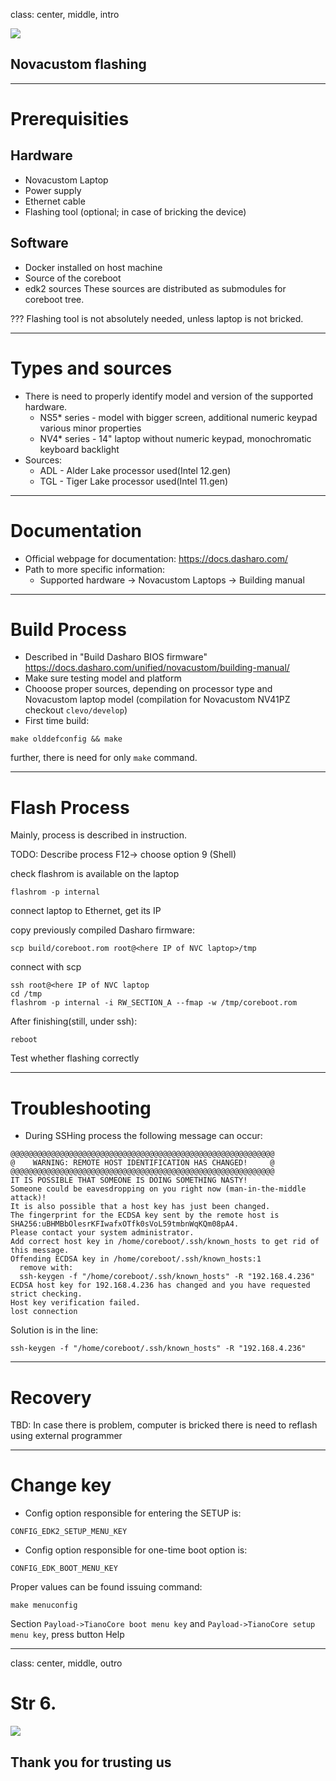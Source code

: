 class: center, middle, intro

<img src='remark-templates/3mdeb-trainings-template/images/intro-logo.svg' class='intrologo'>

## Novacustom flashing

---
# Prerequisities

## Hardware
* Novacustom Laptop 
* Power supply
* Ethernet cable
* Flashing tool (optional; in case of bricking the device)

## Software
* Docker installed on host machine
* Source of the coreboot
* edk2 sources
These sources are distributed as submodules for coreboot tree.

???
Flashing tool is not absolutely needed, unless laptop is not bricked.  

---
# Types and sources

* There is need to properly identify model and version of the supported
hardware. 
  - NS5* series - model with bigger screen, additional numeric keypad
various minor properties
  - NV4* series - 14" laptop without numeric keypad, monochromatic keyboard
backlight
* Sources:
  - ADL - Alder Lake processor used(Intel 12.gen)
  - TGL - Tiger Lake processor used(Intel 11.gen)
---

# Documentation 
* Official webpage for documentation:
https://docs.dasharo.com/
* Path to more specific information: 
  - Supported hardware -> Novacustom Laptops -> Building manual

---
# Build Process
* Described in "Build Dasharo BIOS firmware"
https://docs.dasharo.com/unified/novacustom/building-manual/
* Make sure testing model and platform
* Chooose proper sources, depending on processor type and Novacustom laptop
model (compilation for Novacustom NV41PZ checkout `clevo/develop`) 
* First time build:
```
make olddefconfig && make
```
further, there is need for only `make` command.

---

# Flash Process
Mainly, process is described in instruction.

TODO: Describe process
F12-> choose option 9 (Shell)

check flashrom is available on the laptop
```
flashrom -p internal
```

connect laptop to Ethernet, get its IP

copy previously compiled Dasharo firmware:
```
scp build/coreboot.rom root@<here IP of NVC laptop>/tmp
```


connect with scp
```
ssh root@<here IP of NVC laptop
cd /tmp
flashrom -p internal -i RW_SECTION_A --fmap -w /tmp/coreboot.rom
```
After finishing(still, under ssh):

```
reboot
```

Test whether flashing correctly

---
# Troubleshooting
* During SSHing process the following message can occur:
```
@@@@@@@@@@@@@@@@@@@@@@@@@@@@@@@@@@@@@@@@@@@@@@@@@@@@@@@@@@@
@    WARNING: REMOTE HOST IDENTIFICATION HAS CHANGED!     @
@@@@@@@@@@@@@@@@@@@@@@@@@@@@@@@@@@@@@@@@@@@@@@@@@@@@@@@@@@@
IT IS POSSIBLE THAT SOMEONE IS DOING SOMETHING NASTY!
Someone could be eavesdropping on you right now (man-in-the-middle attack)!
It is also possible that a host key has just been changed.
The fingerprint for the ECDSA key sent by the remote host is
SHA256:uBHMBbOlesrKFIwafxOTfk0sVoL59tmbnWqKQm08pA4.
Please contact your system administrator.
Add correct host key in /home/coreboot/.ssh/known_hosts to get rid of this message.
Offending ECDSA key in /home/coreboot/.ssh/known_hosts:1
  remove with:
  ssh-keygen -f "/home/coreboot/.ssh/known_hosts" -R "192.168.4.236"
ECDSA host key for 192.168.4.236 has changed and you have requested strict checking.
Host key verification failed.
lost connection
```
Solution is in the line:
```
ssh-keygen -f "/home/coreboot/.ssh/known_hosts" -R "192.168.4.236"
```
---
# Recovery

TBD:
In case there is problem, computer is bricked there is need to 
reflash using external programmer

---
# Change key
* Config option responsible for entering the SETUP is:
```
CONFIG_EDK2_SETUP_MENU_KEY
```
* Config option responsible for one-time boot option is:
```
CONFIG_EDK_BOOT_MENU_KEY
```
Proper values can be found issuing command:
```
make menuconfig
```
Section `Payload->TianoCore boot menu key` and 
`Payload->TianoCore setup menu key`, press button Help

---

class: center, middle, outro

# Str 6.
<img src='remark-templates/3mdeb-trainings-template/images/intro-logo.svg' class='intrologo'>

## Thank you for trusting us
